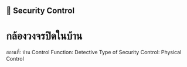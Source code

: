 ## 🚪 Security Control
# กล้องวงจรปิดในบ้าน

สถานที่: บ้าน
Control Function: Detective 
Type of Security Control: Physical Control
